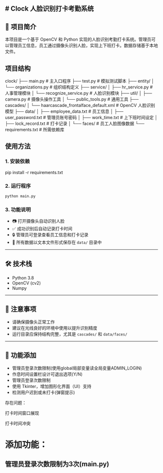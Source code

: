 ## # Clock 人脸识别打卡考勤系统

## 📌 项目简介

本项目是一个基于 OpenCV 和 Python 实现的人脸识别考勤打卡系统。管理员可以管理员工信息，员工通过摄像头识别人脸，实现上下班打卡。数据存储基于本地文件。

##  项目结构

clock/
 ├── main.py                       # 主入口程序
 ├── test.py                       # 模拟测试脚本
 ├── entity/
 │   └── organizations.py          # 组织结构定义
 ├── service/
 │   ├── hr_service.py             # 人事管理模块
 │   └── recognize_service.py      # 人脸识别模块
 ├── util/
 │   ├── camera.py                 # 摄像头操作工具
 │   └── public_tools.py           # 通用工具
 ├── cascades/
 │   └── haarcascade_frontalface_default.xml  # OpenCV 人脸识别模型
 ├── data/
 │   ├── employee_data.txt         # 员工信息
 │   ├── user_password.txt         # 管理员账号密码
 │   ├── work_time.txt             # 上下班时间设定
 │   ├── lock_record.txt           # 打卡记录
 │   └── faces/                    # 员工人脸图像数据
 └── requirements.txt              # 所需依赖库



## 使用方法

### 1. 安装依赖

pip install -r requirements.txt

### 2. 运行程序

```bash
python main.py
```

### 3. 功能说明

- 📷 打开摄像头自动识别人脸
- ✅ 成功识别后自动记录打卡时间
- 🔒 管理员可登录查看员工信息和打卡记录
- 📝 所有数据以文本文件形式保存在 `data/` 目录中

------

## 🛠 技术栈

- Python 3.8
- OpenCV (cv2)
- Numpy

------

## 📌 注意事项

- 请确保摄像头正常工作
- 建议在光线良好的环境中使用以提升识别精度
- 运行目录应保持结构完整，尤其是 `cascades/` 和 `data/faces/`

------



## 🧩 功能添加

- 管理员登录次数限制(使用global局部变量读全局变量ADMIN_LOGIN)
- 作息时间设置栏设计可退出选项(Y/N)
- 管理员登录次数限制
- 使用 Tkinter，增加图形化界面（UI）支持
- 检测用户迟到或未打卡(弹窗提示)

存在问题：

打卡时间窗口展现

打卡时间冲突













# 添加功能：

## 管理员登录次数限制为3次(main.py)


